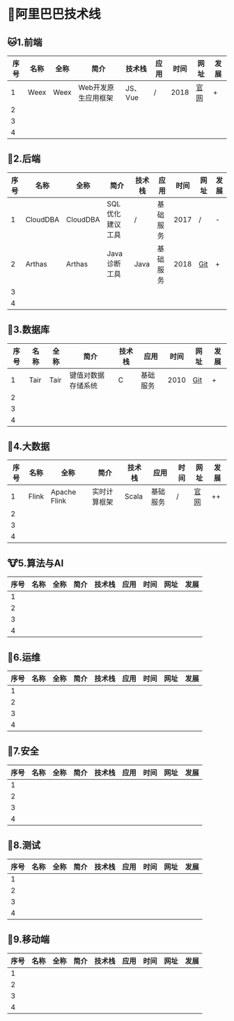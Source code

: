 # :department_store:阿里巴巴技术线

## :cat:1.前端

| 序号 | 名称 | 全称 | 简介                | 技术栈  | 应用 | 时间 | 网址                            | 发展 |
| ---- | ---- | ---- | ------------------- | ------- | ---- | ---- | ------------------------------- | ---- |
| 1    | Weex | Weex | Web开发原生应用框架 | JS、Vue | /    | 2018 | [官网](https://weex.apache.org) | +    |
| 2    |      |      |                     |         |      |      |                                 |      |
| 3    |      |      |                     |         |      |      |                                 |      |
| 4    |      |      |                     |         |      |      |                                 |      |

## :hamster:2.后端

| 序号 | 名称     | 全称     | 简介            | 技术栈 | 应用     | 时间 | 网址                                     | 发展 |
| ---- | -------- | -------- | --------------- | ------ | -------- | ---- | ---------------------------------------- | ---- |
| 1    | CloudDBA | CloudDBA | SQL优化建议工具 | /      | 基础服务 | 2017 | /                                        | -    |
| 2    | Arthas   | Arthas   | Java诊断工具    | Java   | 基础服务 | 2018 | [Git](https://github.com/alibaba/arthas) | +    |
| 3    |          |          |                 |        |          |      |                                          |      |
| 4    |          |          |                 |        |          |      |                                          |      |

## :frog:3.数据库

| 序号 | 名称 | 全称 | 简介               | 技术栈 | 应用     | 时间 | 网址                                   | 发展 |
| ---- | ---- | ---- | ------------------ | ------ | -------- | ---- | -------------------------------------- | ---- |
| 1    | Tair | Tair | 键值对数据存储系统 | C      | 基础服务 | 2010 | [Git](https://github.com/alibaba/tair) | +    |
| 2    |      |      |                    |        |          |      |                                        |      |
| 3    |      |      |                    |        |          |      |                                        |      |
| 4    |      |      |                    |        |          |      |                                        |      |

## :bear:4.大数据

| 序号 | 名称  | 全称         | 简介         | 技术栈 | 应用     | 时间 | 网址                              | 发展 |
| ---- | ----- | ------------ | ------------ | ------ | -------- | ---- | --------------------------------- | ---- |
| 1    | Flink | Apache Flink | 实时计算框架 | Scala  | 基础服务 | /    | [官网](https://flink.apache.org/) | ++   |
| 2    |       |              |              |        |          |      |                                   |      |
| 3    |       |              |              |        |          |      |                                   |      |
| 4    |       |              |              |        |          |      |                                   |      |

## :cow:5.算法与AI

| 序号 | 名称 | 全称 | 简介 | 技术栈 | 应用 | 时间 | 网址 | 发展 |
| ---- | ---- | ---- | ---- | ------ | ---- | ---- | ---- | ---- |
| 1    |      |      |      |        |      |      |      |      |
| 2    |      |      |      |        |      |      |      |      |
| 3    |      |      |      |        |      |      |      |      |
| 4    |      |      |      |        |      |      |      |      |

## :monkey:6.运维

| 序号 | 名称 | 全称 | 简介 | 技术栈 | 应用 | 时间 | 网址 | 发展 |
| ---- | ---- | ---- | ---- | ------ | ---- | ---- | ---- | ---- |
| 1    |      |      |      |        |      |      |      |      |
| 2    |      |      |      |        |      |      |      |      |
| 3    |      |      |      |        |      |      |      |      |
| 4    |      |      |      |        |      |      |      |      |

## :camel:7.安全

| 序号 | 名称 | 全称 | 简介 | 技术栈 | 应用 | 时间 | 网址 | 发展 |
| ---- | ---- | ---- | ---- | ------ | ---- | ---- | ---- | ---- |
| 1    |      |      |      |        |      |      |      |      |
| 2    |      |      |      |        |      |      |      |      |
| 3    |      |      |      |        |      |      |      |      |
| 4    |      |      |      |        |      |      |      |      |

## :panda_face:8.测试

| 序号 | 名称 | 全称 | 简介 | 技术栈 | 应用 | 时间 | 网址 | 发展 |
| ---- | ---- | ---- | ---- | ------ | ---- | ---- | ---- | ---- |
| 1    |      |      |      |        |      |      |      |      |
| 2    |      |      |      |        |      |      |      |      |
| 3    |      |      |      |        |      |      |      |      |
| 4    |      |      |      |        |      |      |      |      |

## :baby_chick:9.移动端

| 序号 | 名称 | 全称 | 简介 | 技术栈 | 应用 | 时间 | 网址 | 发展 |
| ---- | ---- | ---- | ---- | ------ | ---- | ---- | ---- | ---- |
| 1    |      |      |      |        |      |      |      |      |
| 2    |      |      |      |        |      |      |      |      |
| 3    |      |      |      |        |      |      |      |      |
| 4    |      |      |      |        |      |      |      |      |